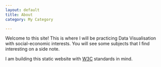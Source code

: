 ```yaml
---
layout: default
title: About
category: My Category

---
```


<p class="message"><span class="padded-dropcap">W</span>elcome to this site! This is where I will be practicing Data Visualisation with social-economic interests. You will see some subjects that I find interesting on a side note.</p>

I am building this static website with [W3C](http://w3.org/standards/) standards in mind.

